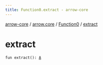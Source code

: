 ```yaml
---
title: Function0.extract - arrow-core
---
```


[arrow-core](../../index.html) / [arrow.core](../index.html) / [Function0](index.html) / [extract](./extract.html)

# extract

`fun extract(): `[`A`](index.html#A)